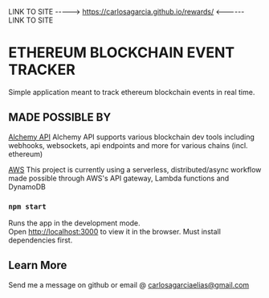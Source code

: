 
LINK TO SITE -----> https://carlosagarcia.github.io/rewards/  <------ LINK TO SITE


# ETHEREUM BLOCKCHAIN EVENT TRACKER

Simple application meant to track ethereum blockchain events in real time.
## MADE POSSIBLE BY

[Alchemy API](https://www.alchemy.com/)
    Alchemy API supports various blockchain dev tools including webhooks, websockets, api endpoints and more for various chains (incl. ethereum)

[AWS](https://aws.amazon.com/)
    This project is currently using a serverless, distributed/async workflow made possible through AWS's API gateway, Lambda functions and DynamoDB

### `npm start`

Runs the app in the development mode.\
Open [http://localhost:3000](http://localhost:3000) to view it in the browser.
Must install dependencies first. 

## Learn More
Send me a message on github or email @ carlosagarciaelias@gmail.com
